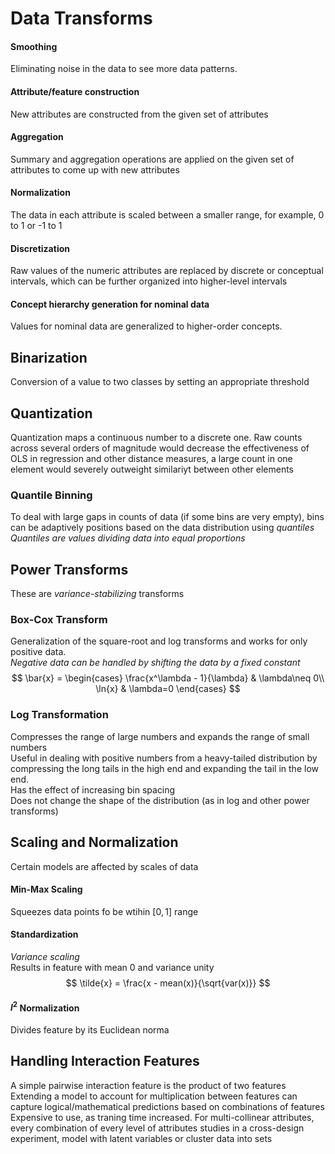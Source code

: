 # Data Transforms  
#### Smoothing  
Eliminating noise in the data to see more data patterns.

#### Attribute/feature construction  
New attributes are constructed from the given set of attributes  

#### Aggregation  
Summary and aggregation operations are applied on the given set of attributes to come up with new attributes  

#### Normalization  
The data in each attribute is scaled between a smaller range, for example, 0 to 1 or -1 to 1  

#### Discretization  
Raw values of the numeric attributes are replaced by discrete or conceptual intervals, which can be further organized into higher-level intervals  

#### Concept hierarchy generation for nominal data  
Values for nominal data are generalized to higher-order concepts.

 
## Binarization  
Conversion of a value to two classes by setting an appropriate threshold  

## Quantization  
Quantization maps a continuous number to a discrete one. 
Raw counts across several orders of magnitude would decrease the effectiveness of OLS in regression and other distance measures, a large count in one element would severely outweight similariyt between other elements  

### Quantile Binning  
To deal with large gaps in counts of data (if some bins are very empty), bins can be adaptively positions based on the data distribution using *quantiles*  
*Quantiles are values dividing data into equal proportions*  

## Power Transforms  
These are *variance-stabilizing* transforms  

### Box-Cox Transform  
Generalization of the square-root and log transforms and works for only positive data.  
*Negative data can be handled by shifting the data by a fixed constant*   
$$
 \bar{x} =
    \begin{cases}
      \frac{x^\lambda - 1}{\lambda} & \lambda\neq 0\\
      \ln{x} & \lambda=0
    \end{cases}       
$$
### Log Transformation  
Compresses the range of large numbers and expands the range of small numbers  
Useful in dealing with positive numbers from a heavy-tailed distribution by compressing the long tails in the high end and expanding the tail in the low end.  
Has the effect of increasing bin spacing  
Does not change the shape of the distribution (as in log and other power transforms)

## Scaling and Normalization  
Certain models are affected by scales of data
#### Min-Max Scaling  
Squeezes data points fo be wtihin $[0,1]$ range  
#### Standardization  
*Variance scaling*  
Results in feature with mean $0$ and variance unity  
$$
\tilde{x} = \frac{x - mean(x)}{\sqrt{var(x)}}
$$
#### $l^2$ Normalization  
Divides feature by its Euclidean norma  

## Handling Interaction Features  
A simple pairwise interaction feature is the product of two features 
Extending a model to account for multiplication between features can capture logical/mathematical predictions based on combinations of features  
Expensive to use, as traning time increased.
For multi-collinear attributes, every combination of every level of attributes studies in a cross-design experiment, model with latent variables or cluster data into sets